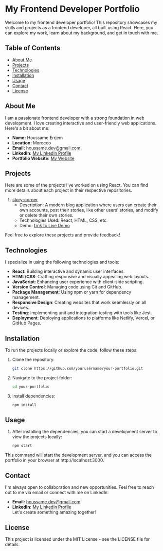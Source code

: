 # My Frontend Developer Portfolio

Welcome to my frontend developer portfolio! This repository showcases my skills and projects as a frontend developer, all built using React. Here, you can explore my work, learn about my background, and get in touch with me.

## Table of Contents

- [About Me](#about-me)
- [Projects](#projects)
- [Technologies](#technologies)
- [Installation](#installation)
- [Usage](#usage)
- [Contact](#contact)
- [License](#license)

## About Me

I am a passionate frontend developer with a strong foundation in web development. I love creating interactive and user-friendly web applications. Here's a bit about me:

- **Name:** Houssame Errjem
- **Location:** Morocco
- **Email:** houssame.dev@gmail.com
- **LinkedIn:** [My LinkedIn Profile](https://www.linkedin.com/in/houssame-dev/)
- **Portfolio Website:** [My Website](https://houssamedev.netlify.app/)

## Projects

Here are some of the projects I've worked on using React. You can find more details about each project in their respective repositories.

1. [story-corner](https://github.com/Errjem/Story-Corner)
   - Description: A modern blog application where users can create their own accounts, post their stories, like other users' stories, and modify or delete their own stories.
   - Technologies Used: React, HTML, CSS, etc.
   - Demo: [Link to Live Demo](https://story-corner.netlify.app/)

Feel free to explore these projects and provide feedback!

## Technologies

I specialize in using the following technologies and tools:

- **React**: Building interactive and dynamic user interfaces.
- **HTML/CSS**: Crafting responsive and visually appealing web layouts.
- **JavaScript**: Enhancing user experience with client-side scripting.
- **Version Control**: Managing code using Git and GitHub.
- **Package Management**: Using npm or yarn for dependency management.
- **Responsive Design**: Creating websites that work seamlessly on all devices.
- **Testing**: Implementing unit and integration testing with tools like Jest.
- **Deployment**: Deploying applications to platforms like Netlify, Vercel, or GitHub Pages.

## Installation

To run the projects locally or explore the code, follow these steps:

1. Clone the repository:

   ```bash
   git clone https://github.com/yourusername/your-portfolio.git


2. Navigate to the project folder:

   ```bash
   cd your-portfolio


3. Install dependencies:

   ```bash
   npm install


## Usage

1. After installing the dependencies, you can start a development server to view the projects locally: 

   ```bash
   npm start
   

This command will start the development server, and you can access the portfolio in your browser at http://localhost:3000.


## Contact

I'm always open to collaboration and new opportunities. Feel free to reach out to me via email or connect with me on LinkedIn:

- **Email:** houssame.dev@gmail.com
- **LinkedIn:** [My LinkedIn Profile](https://www.linkedin.com/in/houssame-dev/) <br/>
Let's create something amazing together!

## License

This project is licensed under the MIT License - see the LICENSE file for details.
